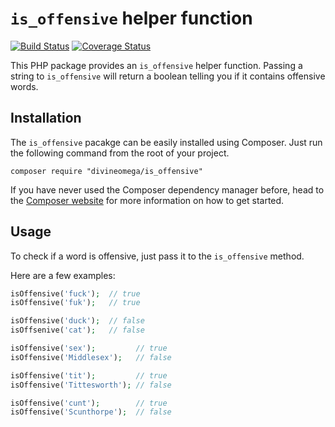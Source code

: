 
# `is_offensive` helper function

[![Build Status](https://travis-ci.org/DivineOmega/is_offensive.svg?branch=master)](https://travis-ci.org/DivineOmega/is_offensive)
[![Coverage Status](https://coveralls.io/repos/github/DivineOmega/is_offensive/badge.svg?branch=master)](https://coveralls.io/github/DivineOmega/is_offensive?branch=master)

This PHP package provides an `is_offensive` helper function. Passing a string to `is_offensive` will return a boolean telling you if it contains offensive words.

## Installation

The `is_offensive` pacakge can be easily installed using Composer. Just run the following command from the root of your project.

```
composer require "divineomega/is_offensive"
```

If you have never used the Composer dependency manager before, head to the [Composer website](https://getcomposer.org/) for more information on how to get started.

## Usage

To check if a word is offensive, just pass it to the `is_offensive` method.

Here are a few examples:

```php
isOffensive('fuck');  // true
isOffensive('fuk');   // true

isOffensive('duck');  // false
isOffsenive('cat');   // false

isOffensive('sex');         // true
isOffensive('Middlesex');   // false

isOffensive('tit');         // true
isOffensive('Tittesworth'); // false

isOffensive('cunt');        // true
isOffensive('Scunthorpe');  // false
```
